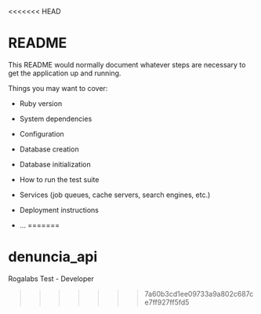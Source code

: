 <<<<<<< HEAD
# README

This README would normally document whatever steps are necessary to get the
application up and running.

Things you may want to cover:

* Ruby version

* System dependencies

* Configuration

* Database creation

* Database initialization

* How to run the test suite

* Services (job queues, cache servers, search engines, etc.)

* Deployment instructions

* ...
=======
# denuncia_api
Rogalabs Test - Developer
>>>>>>> 7a60b3cd1ee09733a9a802c687ce7ff927ff5fd5
